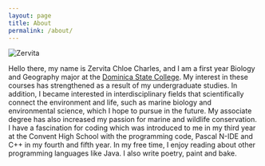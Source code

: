 ```yaml
---
layout: page
title: About
permalink: /about/
---
```


![Zervita](https://i0.wp.com/createcaribbean.org/create/wp-content/uploads/2022/04/IMG_6051-scaled.jpg?resize=1153%2C1536&ssl=1)

Hello there, my name is Zervita Chloe Charles, and I am a first year Biology and Geography major at the [Dominica State College](http://http://dsc.edu.dm/). My interest in these courses has strengthened as a result of my undergraduate studies. In addition, I became interested in interdisciplinary fields that scientifically connect the environment and  life, such as marine biology and environmental science, which I hope to pursue in the future. My associate degree has also increased my passion for marine and wildlife conservation. I have a fascination for coding which was introduced to me in my third year at the Convent High School with the programming code, Pascal N-IDE and C++ in my fourth and fifth year. In my free time, I enjoy reading about other programming languages like Java. I  also write poetry, paint and bake.


[jekyll-organization]: https://github.com/jekyll
